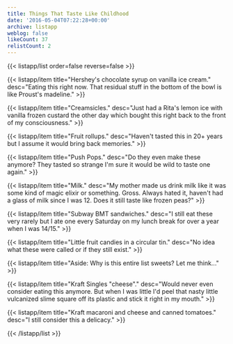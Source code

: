 ```yaml
---
title: Things That Taste Like Childhood
date: '2016-05-04T07:22:28+00:00'
archive: listapp
weblog: false
likeCount: 37
relistCount: 2
---
```



{{< listapp/list order=false reverse=false >}}

   {{< listapp/item title="Hershey's chocolate syrup on vanilla ice cream."
      desc="Eating this right now. That residual stuff in the bottom of the bowl is like Proust's madeline." >}}

   {{< listapp/item title="Creamsicles."
      desc="Just had a Rita's lemon ice with vanilla frozen custard the other day which bought this right back to the front of my consciousness." >}}

   {{< listapp/item title="Fruit rollups."
      desc="Haven't tasted this in 20+ years but I assume it would bring back memories." >}}

   {{< listapp/item title="Push Pops."
      desc="Do they even make these anymore? They tasted so strange I'm sure it would be wild to taste one again." >}}

   {{< listapp/item title="Milk."
      desc="My mother made us drink milk like it was some kind of magic elixir or something. Gross. Always hated it, haven't had a glass of milk since I was 12. Does it still taste like frozen peas?" >}}

   {{< listapp/item title="Subway BMT sandwiches."
      desc="I still eat these very rarely but I ate one every Saturday on my lunch break for over a year when I was 14/15." >}}

   {{< listapp/item title="Little fruit candies in a circular tin."
      desc="No idea what these were called or if they still exist." >}}

   {{< listapp/item title="Aside: Why is this entire list sweets? Let me think..." >}}

   {{< listapp/item title="Kraft Singles \"cheese\"."
      desc="Would never even consider eating this anymore. But when I was little I'd peel that nasty little vulcanized slime square off its plastic and stick it right in my mouth." >}}

   {{< listapp/item title="Kraft macaroni and cheese and canned tomatoes."
      desc="I still consider this a delicacy." >}}

{{< /listapp/list >}}
